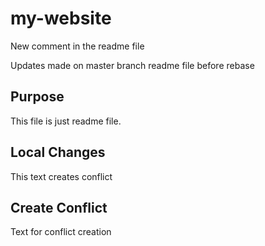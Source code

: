 # my-website
New comment in the readme file

Updates made on master branch readme file before rebase

## Purpose
This file is just readme file.

## Local Changes
This text creates conflict

## Create Conflict
Text for conflict creation

